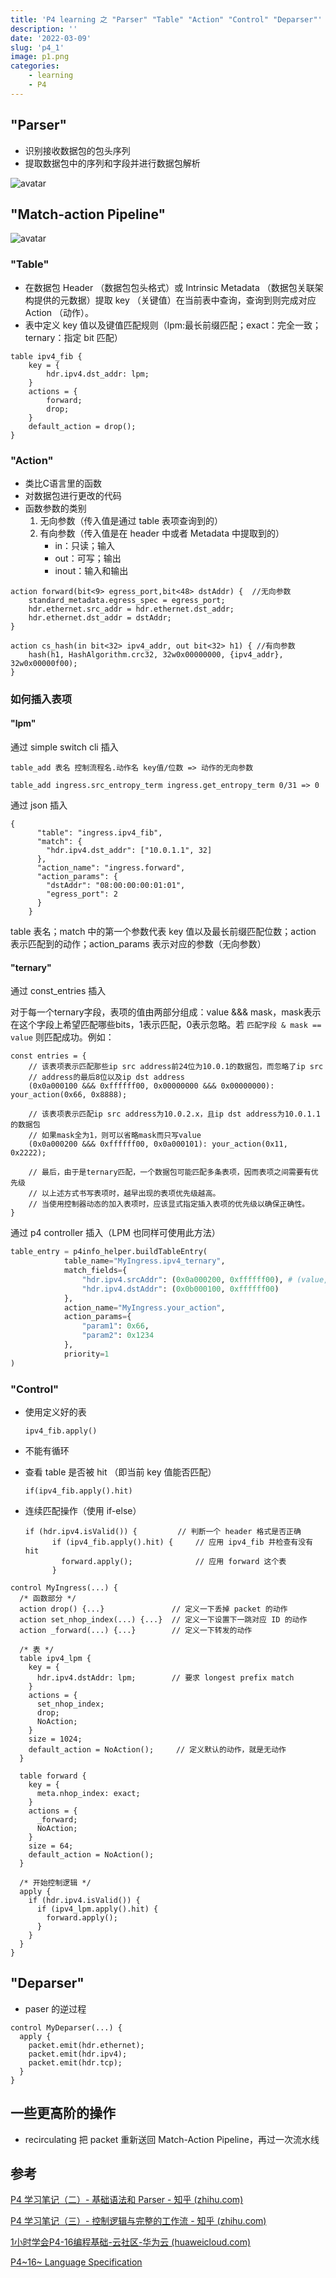 ```yaml
---
title: 'P4 learning 之 "Parser" "Table" "Action" "Control" "Deparser"'
description: ''
date: '2022-03-09'
slug: 'p4_1'
image: p1.png
categories: 
    - learning
    - P4
---
```


## "Parser"

- 识别接收数据包的包头序列
- 提取数据包中的序列和字段并进行数据包解析

![avatar](state.png)

## "Match-action Pipeline"

![avatar](p4.png)

### "Table"

- 在数据包 Header （数据包包头格式）或 Intrinsic Metadata （数据包关联架构提供的元数据）提取 key （关键值）在当前表中查询，查询到则完成对应 Action （动作）。
- 表中定义 key 值以及键值匹配规则（lpm:最长前缀匹配；exact：完全一致；ternary：指定 bit 匹配）

```p4
table ipv4_fib {
    key = {
        hdr.ipv4.dst_addr: lpm;
    }
    actions = {
        forward;
        drop;
    }
    default_action = drop();
}
```

### "Action"

- 类比C语言里的函数
- 对数据包进行更改的代码
- 函数参数的类别
  1. 无向参数（传入值是通过 table 表项查询到的）
  2. 有向参数（传入值是在 header 中或者 Metadata 中提取到的）
     - in：只读；输入
     - out：可写；输出
     - inout：输入和输出
```p4
action forward(bit<9> egress_port,bit<48> dstAddr) {  //无向参数
    standard_metadata.egress_spec = egress_port;
    hdr.ethernet.src_addr = hdr.ethernet.dst_addr;
    hdr.ethernet.dst_addr = dstAddr;
}
```
```p4
action cs_hash(in bit<32> ipv4_addr, out bit<32> h1) { //有向参数
    hash(h1, HashAlgorithm.crc32, 32w0x00000000, {ipv4_addr}, 32w0x00000f00);
}
```
### 如何插入表项

#### "lpm"

通过 simple switch cli 插入

```p4
table_add 表名 控制流程名.动作名 key值/位数 => 动作的无向参数
```

```p4
table_add ingress.src_entropy_term ingress.get_entropy_term 0/31 => 0
```
通过 json 插入

```
{
      "table": "ingress.ipv4_fib",  
      "match": {
        "hdr.ipv4.dst_addr": ["10.0.1.1", 32]
      },
      "action_name": "ingress.forward",
      "action_params": {
	    "dstAddr": "08:00:00:00:01:01",
        "egress_port": 2
      }
    }
```

table 表名；match 中的第一个参数代表 key 值以及最长前缀匹配位数；action 表示匹配到的动作；action_params 表示对应的参数（无向参数）

#### "ternary"

通过 const_entries 插入

对于每一个ternary字段，表项的值由两部分组成：value &&& mask，mask表示在这个字段上希望匹配哪些bits，1表示匹配，0表示忽略。若 `匹配字段 & mask == value` 则匹配成功。例如：

```p4
const entries = {
    // 该表项表示匹配那些ip src address前24位为10.0.1的数据包，而忽略了ip src 
    // address的最后8位以及ip dst address
    (0x0a000100 &&& 0xffffff00, 0x00000000 &&& 0x00000000): your_action(0x66, 0x8888);

    // 该表项表示匹配ip src address为10.0.2.x，且ip dst address为10.0.1.1的数据包
    // 如果mask全为1，则可以省略mask而只写value
    (0x0a000200 &&& 0xffffff00, 0x0a000101): your_action(0x11, 0x2222);

    // 最后，由于是ternary匹配，一个数据包可能匹配多条表项，因而表项之间需要有优先级
    // 以上述方式书写表项时，越早出现的表项优先级越高。
    // 当使用控制器动态的加入表项时，应该显式指定插入表项的优先级以确保正确性。
}
```
通过 p4 controller 插入（LPM 也同样可使用此方法）

```python
table_entry = p4info_helper.buildTableEntry(
            table_name="MyIngress.ipv4_ternary",
            match_fields={
				"hdr.ipv4.srcAddr": (0x0a000200, 0xffffff00), # (value, mask)
				"hdr.ipv4.dstAddr": (0x0b000100, 0xffffff00)
			},
            action_name="MyIngress.your_action",
            action_params={
				"param1": 0x66,
				"param2": 0x1234
			},
            priority=1
)
```

### "Control"

- 使用定义好的表

  ```
  ipv4_fib.apply()
  ```

- 不能有循环

- 查看 table 是否被 hit （即当前 key 值能否匹配）

  ```
  if(ipv4_fib.apply().hit)
  ```

- 连续匹配操作（使用 if-else）

  ```
  if (hdr.ipv4.isValid()) {         // 判断一个 header 格式是否正确
        if (ipv4_fib.apply().hit) {     // 应用 ipv4_fib 并检查有没有 hit
          forward.apply();              // 应用 forward 这个表
        }
  ```


```p4
control MyIngress(...) {
  /* 函数部分 */
  action drop() {...}               // 定义一下丢掉 packet 的动作
  action set_nhop_index(...) {...}  // 定义一下设置下一跳对应 ID 的动作
  action _forward(...) {...}        // 定义一下转发的动作

  /* 表 */
  table ipv4_lpm {
    key = {                       
      hdr.ipv4.dstAddr: lpm;        // 要求 longest prefix match
    }
    actions = {
      set_nhop_index;
      drop;
      NoAction;
    }
    size = 1024;
    default_action = NoAction();     // 定义默认的动作，就是无动作
  } 

  table forward {
    key = {
      meta.nhop_index: exact;
    }
    actions = {
      _forward;
      NoAction;
    }
    size = 64;
    default_action = NoAction();
  }

  /* 开始控制逻辑 */
  apply {
    if (hdr.ipv4.isValid()) {        
      if (ipv4_lpm.apply().hit) {     
        forward.apply();             
      }
    }
  }
}
```

## "Deparser"

- paser 的逆过程

```p4
control MyDeparser(...) {
  apply {
    packet.emit(hdr.ethernet);
    packet.emit(hdr.ipv4);
    packet.emit(hdr.tcp);
  }
}
```

## 一些更高阶的操作

- recirculating
把 packet 重新送回 Match-Action Pipeline，再过一次流水线

## 参考

[P4 学习笔记（二）- 基础语法和 Parser - 知乎 (zhihu.com)](https://zhuanlan.zhihu.com/p/346936899)

[P4 学习笔记（三）- 控制逻辑与完整的工作流 - 知乎 (zhihu.com)](https://zhuanlan.zhihu.com/p/347282455)

[1小时学会P4-16编程基础-云社区-华为云 (huaweicloud.com)](https://bbs.huaweicloud.com/blogs/detail/288890)

[P4~16~ Language Specification](https://p4.org/p4-spec/docs/P4-16-v1.0.0-spec.html)
